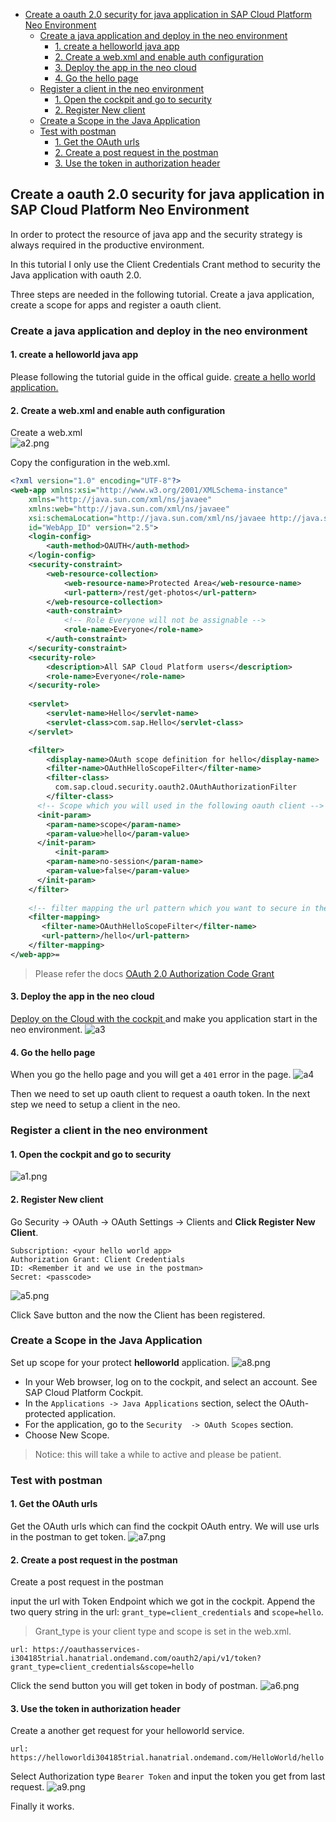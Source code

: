 <!-- TOC -->

- [Create a oauth 2.0 security for java application in SAP Cloud Platform Neo Environment](#create-a-oauth-20-security-for-java-application-in-sap-cloud-platform-neo-environment)
    - [Create a java application and deploy in the neo environment](#create-a-java-application-and-deploy-in-the-neo-environment)
        - [1. create a helloworld java app](#1-create-a-helloworld-java-app)
        - [2. Create a web.xml and enable auth configuration](#2-create-a-webxml-and-enable-auth-configuration)
        - [3. Deploy the app in the neo cloud](#3-deploy-the-app-in-the-neo-cloud)
        - [4. Go the hello page](#4-go-the-hello-page)
    - [Register a client in the neo environment](#register-a-client-in-the-neo-environment)
        - [1. Open the cockpit and go to security](#1-open-the-cockpit-and-go-to-security)
        - [2. Register New client](#2-register-new-client)
    - [Create a Scope in the Java Application](#create-a-scope-in-the-java-application)
    - [Test with postman](#test-with-postman)
        - [1. Get the OAuth urls](#1-get-the-oauth-urls)
        - [2. Create a post request in the postman](#2-create-a-post-request-in-the-postman)
        - [3. Use the token in authorization header](#3-use-the-token-in-authorization-header)

<!-- /TOC -->
## Create a oauth 2.0 security for java application in SAP Cloud Platform Neo Environment

In order to protect the resource of java app and the security strategy is always required in the productive environment.

In this tutorial I only use the Client Credentials Crant method to security the Java application with oauth 2.0.

Three steps are needed in the following tutorial.  Create a java application, create a scope for apps and register a oauth client.
### Create a java application and deploy in the neo environment
#### 1. create a helloworld java app
Please following the tutorial guide in the offical guide. [create a hello world application.](https://help.sap.com/viewer/65de2977205c403bbc107264b8eccf4b/Cloud/en-US/e5a8b1d3bb571014a0f89bb4706d4e0b.html)

#### 2. Create a web.xml and enable auth configuration
Create a web.xml  
![a2.png](./img/a2.png)

Copy the configuration in the web.xml.
```xml
<?xml version="1.0" encoding="UTF-8"?>
<web-app xmlns:xsi="http://www.w3.org/2001/XMLSchema-instance"
	xmlns="http://java.sun.com/xml/ns/javaee"
	xmlns:web="http://java.sun.com/xml/ns/javaee"
	xsi:schemaLocation="http://java.sun.com/xml/ns/javaee http://java.sun.com/xml/ns/javaee/web-app_2_5.xsd"
	id="WebApp_ID" version="2.5">
	<login-config>
		<auth-method>OAUTH</auth-method>
	</login-config>
	<security-constraint>
		<web-resource-collection>
			<web-resource-name>Protected Area</web-resource-name>
			<url-pattern>/rest/get-photos</url-pattern>
		</web-resource-collection>
		<auth-constraint>
			<!-- Role Everyone will not be assignable -->
			<role-name>Everyone</role-name>
		</auth-constraint>
	</security-constraint>
	<security-role>
		<description>All SAP Cloud Platform users</description>
		<role-name>Everyone</role-name>
	</security-role>
	
    <servlet>
		<servlet-name>Hello</servlet-name>
		<servlet-class>com.sap.Hello</servlet-class>
	</servlet>

	<filter>
	    <display-name>OAuth scope definition for hello</display-name>
	    <filter-name>OAuthHelloScopeFilter</filter-name>
	    <filter-class>
	      com.sap.cloud.security.oauth2.OAuthAuthorizationFilter
	    </filter-class>
      <!-- Scope which you will used in the following oauth client -->
	  <init-param>
	    <param-name>scope</param-name>
	    <param-value>hello</param-value>
	  </init-param>
	      <init-param>
	    <param-name>no-session</param-name>
	    <param-value>false</param-value>
	  </init-param>
	</filter>
	
    <!-- filter mapping the url pattern which you want to secure in the app -->
	<filter-mapping>
 	   <filter-name>OAuthHelloScopeFilter</filter-name>
 	   <url-pattern>/hello</url-pattern>
	</filter-mapping>
</web-app>=
```
> Please refer the docs [OAuth 2.0 Authorization Code Grant](https://help.sap.com/viewer/65de2977205c403bbc107264b8eccf4b/Cloud/en-US/b7b589334d444293a2a91e0ef4234136.html)

#### 3. Deploy the app in the neo cloud 
[Deploy on the Cloud with the cockpit ](https://help.sap.com/viewer/65de2977205c403bbc107264b8eccf4b/Cloud/en-US/abded969628240259d486c4b29b3948c.html) and make you application start in the neo environment.
![a3](./img/a3.png)

#### 4. Go the hello page 
When you go the hello page and you will get a `401` error in the page.
![a4](./img/a4.png)

Then we need to set up oauth client to request a oauth token. In the next step we need to setup a client in the neo.


### Register a client in the neo environment
#### 1. Open the cockpit and go to security
![a1.png](./img/a1.png)

#### 2. Register New client
Go Security -> OAuth -> OAuth Settings -> Clients and **Click Register New Client**. 

```
Subscription: <your hello world app>
Authorization Grant: Client Credentials
ID: <Remember it and we use in the postman>
Secret: <passcode>
```
![a5.png](./img/a5.png)

Click Save button and the now the Client has been registered.

### Create a Scope in the Java Application
Set up scope for your protect **helloworld** application.
![a8.png](./img/a8.png)
- In your Web browser, log on to the cockpit, and select an account. See SAP Cloud Platform Cockpit.
- In the `Applications -> Java Applications` section, select the OAuth-protected application.
- For the application, go to the `Security  -> OAuth Scopes` section.
- Choose New Scope.

> Notice: this will take a while to active and please be patient.

### Test with postman
#### 1. Get the OAuth urls
Get the OAuth urls which can find the cockpit OAuth entry. We will use urls in the postman to get token.
![a7.png](./img/a7.png)

#### 2. Create a post request in the postman
Create a post request in the postman

input the url with Token Endpoint which we got in the cockpit. Append the two query string in the url: `grant_type=client_credentials` and `scope=hello`.

>Grant_type is your client type and scope is set in the web.xml.

```
url: https://oauthasservices-i304185trial.hanatrial.ondemand.com/oauth2/api/v1/token?grant_type=client_credentials&scope=hello
```

Click the send button you will get token in body of postman.
![a6.png](./img/a6.png)


#### 3. Use the token in authorization header 
Create a another get request for your helloworld service.

```
url: https://helloworldi304185trial.hanatrial.ondemand.com/HelloWorld/hello
```
Select Authorization type `Bearer Token` and input the token you get from last request.
![a9.png](./img/a9.png)

Finally it works.







